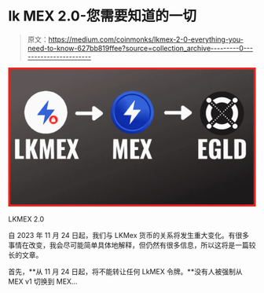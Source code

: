 # lk MEX 2.0-您需要知道的一切

> 原文：<https://medium.com/coinmonks/lkmex-2-0-everything-you-need-to-know-627bb819ffee?source=collection_archive---------0----------------------->

![](img/b1c8bce90b396abc838884aed442a59e.png)

LKMEX 2.0

自 2023 年 11 月 24 日起，我们与 LKMex 货币的关系将发生重大变化。有很多事情在改变，我会尽可能简单具体地解释，但仍然有很多信息，所以这将是一篇较长的文章。

首先，**从 11 月 24 日起，将不能转让任何 LkMEX 令牌。**没有人被强制从 MEX v1 切换到 MEX…